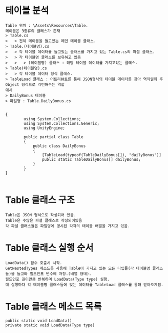 # 테이블 분석
    Table 위치 : \Assets\Resources\Table.
    테이블은 3종류의 클래스가 존재
    > Table.cs
    >   > 전체 테이블을 들고있는 메인 테이블 클래스.
    > Table.(테이블명).cs 
    >   > 각 테이블 데이터를 들고있는 클래스를 가지고 있는 Table.cs의 파셜 클래스.
    >   > 각 테이블명 클래스를 보유하고 있음
    >   >   > (테이블명) 클래스 : 해당 테이블 데이터를 가지고있는 클래스.            
    > Table(테이블명).cs
    >   > 각 테이블 데이터 형식 클래스.
    > TableLoad 클래스 : 어트리뷰트를 통해 JSON형식의 테이블 데이터를 찾아 역직렬화 후 Object 형식으로 리턴해주는 역할
    예시
    > DailyBonus 테이블    
    > 파일명 : Table.DailyBonus.cs
<pre>
<code>
{
        using System.Collections;
        using System.Collections.Generic;
        using UnityEngine;

        public partial class Table
        {
            public class DailyBonus
            {
                [TableLoad(typeof(TableDailyBonus[]), "dailyBonus")]
                public static TableDailyBonus[] dailyBonus;
            }
        }
}
</code>
</pre>

# Table 클래스 구조
    Table은 JSON 형식으로 작성되어 있음.
    Table은 수많은 파셜 클래스로 작성되어있음
    각 파셜 클래스들은 파일명에 명시된 각각의 테이블 배열을 가지고 있음.

# Table 클래스 실행 순서
    LoadData() 함수 호출시 시작.
    GetNestedTypes 메소드를 사용해 Table이 가지고 있는 모든 타입들(각 테이블명 클래스들)을 들고와 필드인포 변수에 저장.(배열 형태).
    필드인포 길이만큼 반복하며 LoadData(Type type) 실행.
    매 실행마다 각 테이블명 클래스들에 맞는 데이터를 TableLoad 클래스를 통해 받아오게됨.

# Table 클래스 메소드 목록
    public static void LoadData()
    private static void LoadData(Type type)
